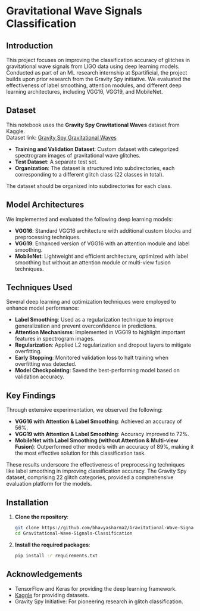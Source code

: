 # Gravitational Wave Signals Classification

## Introduction

This project focuses on improving the classification accuracy of glitches in gravitational wave signals from LIGO data using deep learning models. Conducted as part of an ML research internship at Spartificial, the project builds upon prior research from the Gravity Spy initiative. We evaluated the effectiveness of label smoothing, attention modules, and different deep learning architectures, including VGG16, VGG19, and MobileNet.

## Dataset

This notebook uses the **Gravity Spy Gravitational Waves** dataset from Kaggle.  
Dataset link: [Gravity Spy Gravitational Waves](https://www.kaggle.com/datasets/gravity-spy-gravitational-waves)

- **Training and Validation Dataset**: Custom dataset with categorized spectrogram images of gravitational wave glitches.
- **Test Dataset**: A separate test set.
- **Organization**: The dataset is structured into subdirectories, each corresponding to a different glitch class (22 classes in total).

The dataset should be organized into subdirectories for each class.

## Model Architectures

We implemented and evaluated the following deep learning models:

- **VGG16**: Standard VGG16 architecture with additional custom blocks and preprocessing techniques.
- **VGG19**: Enhanced version of VGG16 with an attention module and label smoothing.
- **MobileNet**: Lightweight and efficient architecture, optimized with label smoothing but without an attention module or multi-view fusion techniques.

## Techniques Used

Several deep learning and optimization techniques were employed to enhance model performance:

- **Label Smoothing**: Used as a regularization technique to improve generalization and prevent overconfidence in predictions.
- **Attention Mechanisms**: Implemented in VGG19 to highlight important features in spectrogram images.
- **Regularization**: Applied L2 regularization and dropout layers to mitigate overfitting.
- **Early Stopping**: Monitored validation loss to halt training when overfitting was detected.
- **Model Checkpointing**: Saved the best-performing model based on validation accuracy.

## Key Findings

Through extensive experimentation, we observed the following:

- **VGG16 with Attention & Label Smoothing**: Achieved an accuracy of 56%.
- **VGG19 with Attention & Label Smoothing**: Accuracy improved to 72%.
- **MobileNet with Label Smoothing (without Attention & Multi-view Fusion)**: Outperformed other models with an accuracy of 89%, making it the most effective solution for this classification task.

These results underscore the effectiveness of preprocessing techniques like label smoothing in improving classification accuracy. The Gravity Spy dataset, comprising 22 glitch categories, provided a comprehensive evaluation platform for the models.

## Installation

1. **Clone the repository**:
    ```sh
    git clone https://github.com/bhavyasharma2/Gravitational-Wave-Signals-Classification.git
    cd Gravitational-Wave-Signals-Classification
    ```

2. **Install the required packages**:
    ```sh
    pip install -r requirements.txt
    ```

## Acknowledgements

- TensorFlow and Keras for providing the deep learning framework.
- [Kaggle](https://www.kaggle.com/) for providing datasets.
- Gravity Spy Initiative: For pioneering research in glitch classification.

